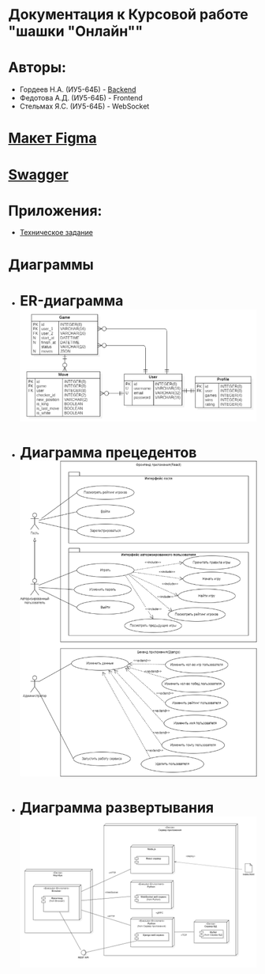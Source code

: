 # Документация к Курсовой работе "шашки "Онлайн""

# Авторы:

- Гордеев Н.А. (ИУ5-64Б) - [Backend](https://github.com/MarryP0ppins/checkers-backend)
- Федотова А.Д. (ИУ5-64Б) - Frontend
- Стельмах Я.С. (ИУ5-64Б) - WebSocket

# [Макет Figma](https://www.figma.com/file/zrSN1SvIU7xgRsSb9SlLd8/Checkers-with-MUI)

# [Swagger](./docs/Checkers%20API.yaml)

# Приложения:

- [Техническое задание](./docs/%D0%A2%D0%97_%D0%93%D0%BE%D1%80%D0%B4%D0%B5%D0%B5%D0%B2_%D0%A1%D1%82%D0%B5%D0%BB%D1%8C%D0%BC%D0%B0%D1%85_%D0%A4%D0%B5%D0%B4%D0%BE%D1%82%D0%BE%D0%B2%D0%B0.docx)

# Диаграммы

- # ER-диаграмма ![ER-диаграмма](assets/ER-%D0%B4%D0%B8%D0%B0%D0%B3%D1%80%D0%B0%D0%BC%D0%BC%D0%B0.png)

- # Диаграмма прецедентов ![Диаграмма прецедентов](assets/%D0%94%D0%B8%D0%B0%D0%B3%D1%80%D0%B0%D0%BC%D0%BC%D0%B0_%D0%BF%D1%80%D0%B5%D1%86%D0%B5%D0%B4%D0%B5%D0%BD%D1%82%D0%BE%D0%B2.png)

- # Диаграмма развертывания ![Диаграмма развертывания](assets/%D0%94%D0%B8%D0%B0%D0%B3%D1%80%D0%B0%D0%BC%D0%BC%D0%B0_%D1%80%D0%B0%D0%B7%D0%B2%D0%B5%D1%80%D1%82%D1%8B%D0%B2%D0%B0%D0%BD%D0%B8%D1%8F.png)
